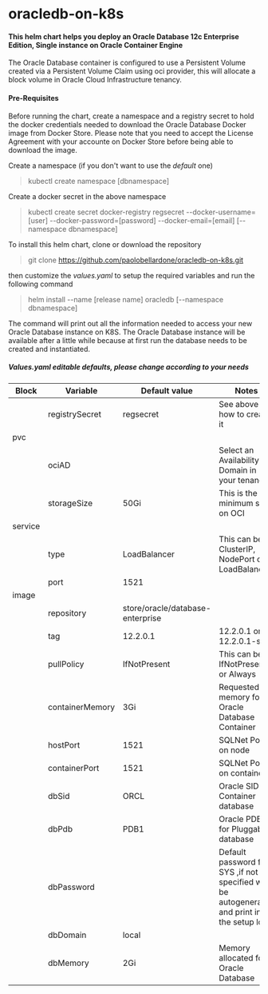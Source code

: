 oracledb-on-k8s
=================

#### This helm chart helps you deploy an Oracle Database 12c Enterprise Edition, Single instance on Oracle Container Engine

The Oracle Database container is configured to use a Persistent Volume created via a Persistent Volume Claim using oci provider, this will allocate a block volume in Oracle Cloud Infrastructure tenancy.

#### Pre-Requisites

Before running the chart, create a namespace and a registry secret to hold the docker credentials needed to download the Oracle Database Docker image from Docker Store.
Please note that you need to accept the License Agreement with your accounte on Docker Store before being able to download the image.

Create a namespace (if you don't want to use the *default* one)
> kubectl create namespace [dbnamespace]

Create a docker secret in the above namespace
> kubectl create secret docker-registry regsecret --docker-username=[user] --docker-password=[password] --docker-email=[email] [--namespace dbnamespace]

To install this helm chart, clone or download the repository
> git clone <https://github.com/paolobellardone/oracledb-on-k8s.git>

then customize the *values.yaml* to setup the required variables and run the following command
> helm install --name [release name] oracledb [--namespace dbnamespace]

The command will print out all the information needed to access your new Oracle Database instance on K8S.
The Oracle Database instance will be available after a little while because at first run the database needs to be created and instantiated.

##### Values.yaml editable defaults, please change according to your needs

| Block   | Variable         | Default value                    | Notes |
|---------|------------------|----------------------------------|-------|
|         | registrySecret   | regsecret                        | See above on how to create it |
| pvc     |                  |                                  ||
|         | ociAD            |                                  | Select an Availability Domain in your tenancy |
|         | storageSize      | 50Gi                             | This is the minimum size on OCI |
| service |                  |                                  ||
|         | type             | LoadBalancer                     | This can be ClusterIP, NodePort or LoadBalancer |
|         | port             | 1521                             ||
|image    |                  |                                  ||
|         | repository       | store/oracle/database-enterprise ||
|         | tag              | 12.2.0.1                         | 12.2.0.1 or 12.2.0.1-slim |
|         | pullPolicy       | IfNotPresent                     | This can be IfNotPresent or Always |
|         | containerMemory  | 3Gi                              | Requested memory for Oracle Database Container |
|         | hostPort         | 1521                             | SQLNet Port on node |
|         | containerPort    | 1521                             | SQLNet Port on container |
|         | dbSid            | ORCL                             | Oracle SID for Container database |
|         | dbPdb            | PDB1                             | Oracle PDB for Pluggable database |
|         | dbPassword       |                                  | Default password for SYS ,if not specified will be autogenerated and print in the setup log |
|         | dbDomain         | local                            ||
|         | dbMemory         | 2Gi                              | Memory allocated for Oracle Database |

